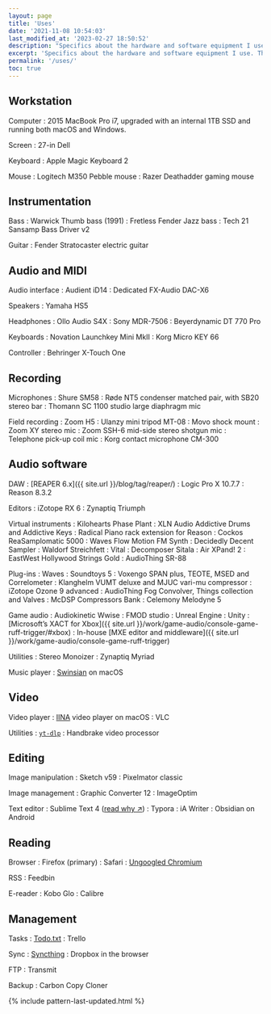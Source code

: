 ```yaml
---
layout: page
title: 'Uses'
date: '2021-11-08 10:54:03'
last_modified_at: '2023-02-27 18:50:52'
description: "Specifics about the hardware and software equipment I use. The page is part of the uses.tech project."
excerpt: 'Specifics about the hardware and software equipment I use. The page is part of the <a href="https://uses.tech/">uses.tech</a> project.'
permalink: '/uses/'
toc: true
---
```

## Workstation

Computer
: 2015 MacBook Pro i7, upgraded with an internal 1TB SSD and running both macOS and Windows.

Screen
: 27-in Dell

Keyboard
: Apple Magic Keyboard 2

Mouse
: Logitech M350 Pebble mouse
: Razer Deathadder gaming mouse

## Instrumentation

Bass
: Warwick Thumb bass (1991)
: Fretless Fender Jazz bass
: Tech 21 Sansamp Bass Driver v2

Guitar
: Fender Stratocaster electric guitar

## Audio and MIDI

Audio interface
: Audient iD14
: Dedicated FX-Audio DAC-X6

Speakers
: Yamaha HS5

Headphones
: Ollo Audio S4X
: Sony MDR-7506
: Beyerdynamic DT 770 Pro

Keyboards
: Novation Launchkey Mini MkII
: Korg Micro KEY 66

Controller
: Behringer X-Touch One

## Recording

Microphones
: Shure SM58
: Røde NT5 condenser matched pair, with SB20 stereo bar
: Thomann SC 1100 studio large diaphragm mic

Field recording
: Zoom H5
: Ulanzy mini tripod MT-08
: Movo shock mount
: Zoom XY stereo mic
: Zoom SSH-6 mid-side stereo shotgun mic
: Telephone pick-up coil mic
: Korg contact microphone CM-300

## Audio software

DAW
: [REAPER 6.x]({{ site.url }}/blog/tag/reaper/)
: Logic Pro X 10.7.7
: Reason 8.3.2

Editors
: iZotope RX 6
: Zynaptiq Triumph

Virtual instruments
: Kilohearts Phase Plant
: XLN Audio Addictive Drums and Addictive Keys
: Radical Piano rack extension for Reason
: Cockos ReaSamplomatic 5000
: Waves Flow Motion FM Synth
: Decidedly Decent Sampler
: Waldorf Streichfett
: Vital
: Decomposer Sitala
: Air XPand! 2
: EastWest Hollywood Strings Gold
: AudioThing SR-88

Plug-ins
: Waves
: Soundtoys 5
: Voxengo SPAN plus, TEOTE, MSED and Correlometer
: Klanghelm VUMT deluxe and MJUC vari-mu compressor
: iZotope Ozone 9 advanced
: AudioThing Fog Convolver, Things collection and Valves
: McDSP Compressors Bank
: Celemony Melodyne 5

Game audio
: Audiokinetic Wwise
: FMOD studio
: Unreal Engine
: Unity
: [Microsoft’s XACT for Xbox]({{ site.url }}/work/game-audio/console-game-ruff-trigger/#xbox)
: In-house [MXE editor and middleware]({{ site.url }}/work/game-audio/console-game-ruff-trigger)

Utilities
: Stereo Monoizer
: Zynaptiq Myriad

Music player
: [Swinsian](http://www.swinsian.com) on macOS

## Video

Video player
: [IINA](https://iina.io/) video player on macOS
: VLC

Utilities
: [`yt-dlp`](https://github.com/yt-dlp/yt-dlp)
: Handbrake video processor

## Editing

Image manipulation
: Sketch v59
: Pixelmator classic

Image management
: Graphic Converter 12
: ImageOptim

Text editor
: Sublime Text 4 ([read why ↗](https://tonsky.me/blog/sublime/))
: Typora
: iA Writer
: Obsidian on Android

## Reading

Browser
: Firefox (primary)
: Safari
: [Ungoogled Chromium](https://simonesilvestroni.com/blog/ungoogled-chromium/)

RSS
: Feedbin

E-reader
: Kobo Glo
: Calibre

## Management

Tasks
: [Todo.txt](https://github.com/todotxt)
: Trello

Sync
: [Syncthing](https://syncthing.net/)
: Dropbox in the browser

FTP
: Transmit

Backup
: Carbon Copy Cloner

{% include pattern-last-updated.html %}